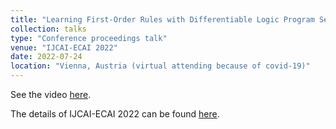 ```yaml
---
title: "Learning First-Order Rules with Differentiable Logic Program Semantics"
collection: talks
type: "Conference proceedings talk"
venue: "IJCAI-ECAI 2022"
date: 2022-07-24
location: "Vienna, Austria (virtual attending because of covid-19)"
---
```


See the video [here](https://www.ijcai.org/proceedings/2022/video/417).

The details of IJCAI-ECAI 2022 can be found [here](https://www.ijcai.org/proceedings/2022/).
